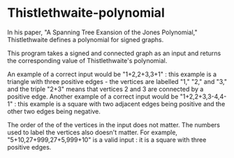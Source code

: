 # Thistlethwaite-polynomial

In his paper, "A Spanning Tree Exansion of the Jones Polynomial," Thistlethwaite defines a polynomial for signed graphs.

This program takes a signed and connected graph as an input and returns the corresponding value of Thistlethwaite's polynomial.

An example of a correct input would be "1+2,2+3,3+1" : this example is a triangle with three positive edges - the vertices are labelled "1," "2," and "3," and the triple "2+3" means that vertices 2 and 3 are connected by a positive edge. Another example of a correct input would be "1+2,2+3,3-4,4-1" : this example is a square with two adjacent edges being positive and the other two edges being negative. 

The order of the of the vertices in the input does not matter. The numbers used to label the vertices also doesn't matter. For example, "5+10,27+999,27+5,999+10" is a valid input : it is a square with three positive edges. 
